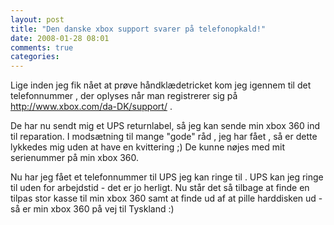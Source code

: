 ```yaml
---
layout: post
title: "Den danske xbox support svarer på telefonopkald!"
date: 2008-01-28 08:01
comments: true 
categories: 
---
```

Lige inden jeg fik nået at prøve håndklædetricket kom jeg igennem til det telefonnummer , der oplyses når man registrerer sig på <a href="http://www.xbox.com/da-DK/support/">http://www.xbox.com/da-DK/support/ </a>.

De har nu sendt mig et UPS returnlabel, så jeg kan sende min xbox 360 ind til reparation. I modsætning til mange "gode" råd , jeg har fået , så er dette lykkedes mig uden at have en kvittering ;) De kunne nøjes med mit serienummer på min xbox 360.

Nu har jeg fået et telefonnummer til UPS jeg kan ringe til . UPS kan jeg ringe til uden for arbejdstid - det er jo herligt. Nu står det så tilbage at finde en tilpas stor kasse til min xbox 360 samt at finde ud af at pille harddisken ud - så er min xbox 360 på vej til Tyskland :)